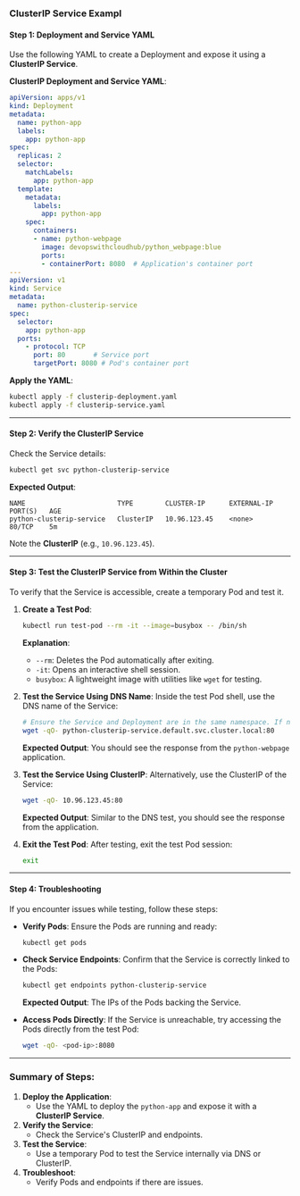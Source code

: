 
### ClusterIP Service Exampl
#### **Step 1: Deployment and Service YAML**
Use the following YAML to create a Deployment and expose it using a **ClusterIP Service**.

**ClusterIP Deployment and Service YAML**:
```yaml
apiVersion: apps/v1
kind: Deployment
metadata:
  name: python-app
  labels:
    app: python-app
spec:
  replicas: 2
  selector:
    matchLabels:
      app: python-app
  template:
    metadata:
      labels:
        app: python-app
    spec:
      containers:
      - name: python-webpage
        image: devopswithcloudhub/python_webpage:blue
        ports:
        - containerPort: 8080  # Application's container port
---
apiVersion: v1
kind: Service
metadata:
  name: python-clusterip-service
spec:
  selector:
    app: python-app
  ports:
    - protocol: TCP
      port: 80       # Service port
      targetPort: 8080 # Pod's container port
```

**Apply the YAML**:
```bash
kubectl apply -f clusterip-deployment.yaml
kubectl apply -f clusterip-service.yaml
```

---

#### **Step 2: Verify the ClusterIP Service**
Check the Service details:
```bash
kubectl get svc python-clusterip-service
```

**Expected Output**:
```plaintext
NAME                       TYPE        CLUSTER-IP      EXTERNAL-IP   PORT(S)   AGE
python-clusterip-service   ClusterIP   10.96.123.45    <none>        80/TCP    5m
```

Note the **ClusterIP** (e.g., `10.96.123.45`).

---

#### **Step 3: Test the ClusterIP Service from Within the Cluster**
To verify that the Service is accessible, create a temporary Pod and test it.

1. **Create a Test Pod**:
   ```bash
   kubectl run test-pod --rm -it --image=busybox -- /bin/sh
   ```

   **Explanation**:
   - `--rm`: Deletes the Pod automatically after exiting.
   - `-it`: Opens an interactive shell session.
   - `busybox`: A lightweight image with utilities like `wget` for testing.

2. **Test the Service Using DNS Name**:
   Inside the test Pod shell, use the DNS name of the Service:
   ```sh
   # Ensure the Service and Deployment are in the same namespace. If not, you must use the fully qualified DNS name (e.g., python-clusterip-service.<namespace>.svc.cluster.local)
   wget -qO- python-clusterip-service.default.svc.cluster.local:80
   ```

   **Expected Output**:
   You should see the response from the `python-webpage` application.

3. **Test the Service Using ClusterIP**:
   Alternatively, use the ClusterIP of the Service:
   ```sh
   wget -qO- 10.96.123.45:80
   ```

   **Expected Output**:
   Similar to the DNS test, you should see the response from the application.

4. **Exit the Test Pod**:
   After testing, exit the test Pod session:
   ```sh
   exit
   ```

---

#### **Step 4: Troubleshooting**
If you encounter issues while testing, follow these steps:

- **Verify Pods**:
  Ensure the Pods are running and ready:
  ```bash
  kubectl get pods
  ```

- **Check Service Endpoints**:
  Confirm that the Service is correctly linked to the Pods:
  ```bash
  kubectl get endpoints python-clusterip-service
  ```

  **Expected Output**:
  The IPs of the Pods backing the Service.

- **Access Pods Directly**:
  If the Service is unreachable, try accessing the Pods directly from the test Pod:
  ```sh
  wget -qO- <pod-ip>:8080
  ```

---

### Summary of Steps:
1. **Deploy the Application**:
   - Use the YAML to deploy the `python-app` and expose it with a **ClusterIP Service**.
2. **Verify the Service**:
   - Check the Service's ClusterIP and endpoints.
3. **Test the Service**:
   - Use a temporary Pod to test the Service internally via DNS or ClusterIP.
4. **Troubleshoot**:
   - Verify Pods and endpoints if there are issues.
